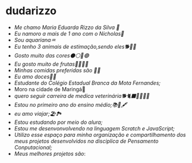 # dudarizzo

- _Me chamo Maria Eduarda Rizzo da Silva 💖_
- _Eu namoro a mais de 1 ano com o Nicholas💍_
- _Sou aquariana♒_
- _Eu tenho 3 animais de estimação,sendo eles🐕🐢🐱_
- _Gosto muito das cores⚫⚪🔵🟣_
- _Eu gosto muito de frutas🍉🍇🍒🍓_
- _Minhas comidas preferidas são 🍔🍕_
- _Eu amo doces🍨🍫_
- _Estudante do Colégio Estadual Branca da Mota Fernandes;_
-  Moro na cidade de Maringá📍
- _quero seguir carreira de medica veterinária🐕🐈‍⬛🐎🦒🐑🐐_
- _Estou no primeiro ano do ensino médio;📚📒🖋️_
- _eu amo viajar;🏖️🏞️_
- _Estou estudando por meio do alura;_
- _Estou me desenvonvolvendo na linguagem Scratch e JavaScript;_
- _Utilizo esse espaço para minha organização e compartilhamento dos meus projetos desenvolvidos na disciplica de Pensamento Conputacional;_
- _Meus melhores projetos são_:
